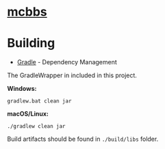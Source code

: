 # [mcbbs](https://www.mcbbs.net/thread-1441654-1-1.html)

# Building

* [Gradle](https://gradle.org/) - Dependency Management

The GradleWrapper in included in this project.

**Windows:**

```
gradlew.bat clean jar
```

**macOS/Linux:**

```
./gradlew clean jar
```

Build artifacts should be found in `./build/libs` folder.